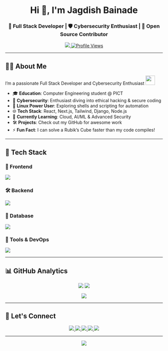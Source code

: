 <!-- Header Section -->
<h1 align="center">Hi 👋, I'm Jagdish Bainade</h1>
<h3 align="center">🚀 Full Stack Developer | 🛡️ Cybersecurity Enthusiast | 🤝 Open Source Contributor</h3>

<p align="center">
  <a href="https://portfolio-web-green-tau.vercel.app">
    <img src="https://img.shields.io/badge/🌐_Portfolio-000000?style=for-the-badge&logo=vercel&logoColor=white" />
  </a>
  <a href="https://github.com/Jagdish1123">
    <img src="https://komarev.com/ghpvc/?username=Jagdish1123&style=for-the-badge&color=blue" alt="Profile Views" />
  </a>
</p>



---

## 👨‍💻 About Me

I’m a passionate Full Stack Developer and Cybersecurity Enthusiast <img src="https://media.giphy.com/media/WUlplcMpOCEmTGBtBW/giphy.gif" width="30">  
- 🎓 **Education**: Computer Engineering student @ PICT  
- 🔐 **Cybersecurity**: Enthusiast diving into ethical hacking & secure coding  
- 🐧 **Linux Power User**: Exploring shells and scripting for automation  
- 🌐 **Tech Stack**: React, Next.js, Tailwind, Django, Node.js  
- 🌱 **Currently Learning**: Cloud, AI/ML & Advanced Security  
- 🛠️ **Projects**: Check out my GitHub for awesome work  
- ⚡ **Fun Fact**: I can solve a Rubik’s Cube faster than my code compiles!

---
## 🧠 Tech Stack

### 🚀 Frontend
<p>
  <img src="https://skillicons.dev/icons?i=html,css,js,react,next,tailwind,threejs" />
</p>

### 🛠 Backend
<p>
  <img src="https://skillicons.dev/icons?i=python,django,nodejs,express" />
</p>

### 💾 Database
<p>
  <img src="https://skillicons.dev/icons?i=mysql,mongodb" />
</p>

### 🧰 Tools & DevOps
<p>
  <img src="https://skillicons.dev/icons?i=linux,bash,git,github,vercel,postman" />
</p>

---

## 📊 GitHub Analytics

<p align="center">
  <img src="https://github-readme-stats.vercel.app/api?username=Jagdish1123&show_icons=true&theme=radical" />
  <img src="https://github-readme-stats.vercel.app/api/top-langs/?username=Jagdish1123&layout=compact&theme=radical" />
</p>

<p align="center">
  <img src="https://github-readme-streak-stats.herokuapp.com/?user=Jagdish1123&theme=radical" />
</p>

---
## 🤝 Let's Connect

<p align="center">

  <a href="https://portfolio-web-green-tau.vercel.app">
    <img src="https://img.shields.io/badge/🌐_Portfolio-000000?style=for-the-badge&logo=vercel&logoColor=white" />
  </a>
  <a href="https://linkedin.com/in/jagdishbainade">
    <img src="https://img.shields.io/badge/LinkedIn-0A66C2?style=for-the-badge&logo=linkedin&logoColor=white" />
  </a>
  <a href="mailto:jagdishbainade01@gmail.com">
    <img src="https://img.shields.io/badge/Gmail-D14836?style=for-the-badge&logo=gmail&logoColor=white" />
  </a>
  <a href="https://leetcode.com/jagdish_2003">
    <img src="https://img.shields.io/badge/LeetCode-FFA116?style=for-the-badge&logo=leetcode&logoColor=black" />
  </a>
  <a href="https://www.codechef.com/users/jagdish_2003">
    <img src="https://img.shields.io/badge/CodeChef-5B4638?style=for-the-badge&logo=codechef&logoColor=white" />
  </a>
</p>

---
<p align="center">
  <img src="https://readme-typing-svg.herokuapp.com?font=Fira+Code&duration=3000&pause=1000&color=00C9A7&center=true&vCenter=true&multiline=true&width=600&lines=Keep+Pushing+Code+🚀;Break+Things+%26+Fix+Them+%F0%9F%9B%A0%EF%B8%8F;Build+What+Matters+%F0%9F%92%BB" />
</p>
